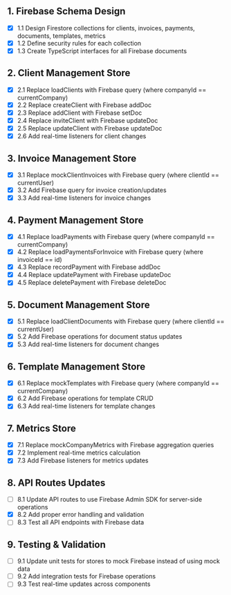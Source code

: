 ## 1. Firebase Schema Design

- [x] 1.1 Design Firestore collections for clients, invoices, payments, documents, templates, metrics
- [x] 1.2 Define security rules for each collection
- [x] 1.3 Create TypeScript interfaces for all Firebase documents

## 2. Client Management Store

- [x] 2.1 Replace loadClients with Firebase query (where companyId == currentCompany)
- [x] 2.2 Replace createClient with Firebase addDoc
- [x] 2.3 Replace addClient with Firebase setDoc
- [x] 2.4 Replace inviteClient with Firebase updateDoc
- [x] 2.5 Replace updateClient with Firebase updateDoc
- [x] 2.6 Add real-time listeners for client changes

## 3. Invoice Management Store

- [x] 3.1 Replace mockClientInvoices with Firebase query (where clientId == currentUser)
- [x] 3.2 Add Firebase query for invoice creation/updates
- [x] 3.3 Add real-time listeners for invoice changes

## 4. Payment Management Store

- [x] 4.1 Replace loadPayments with Firebase query (where companyId == currentCompany)
- [x] 4.2 Replace loadPaymentsForInvoice with Firebase query (where invoiceId == id)
- [x] 4.3 Replace recordPayment with Firebase addDoc
- [x] 4.4 Replace updatePayment with Firebase updateDoc
- [x] 4.5 Replace deletePayment with Firebase deleteDoc

## 5. Document Management Store

- [x] 5.1 Replace loadClientDocuments with Firebase query (where clientId == currentUser)
- [x] 5.2 Add Firebase operations for document status updates
- [x] 5.3 Add real-time listeners for document changes

## 6. Template Management Store

- [x] 6.1 Replace mockTemplates with Firebase query (where companyId == currentCompany)
- [x] 6.2 Add Firebase operations for template CRUD
- [x] 6.3 Add real-time listeners for template changes

## 7. Metrics Store

- [x] 7.1 Replace mockCompanyMetrics with Firebase aggregation queries
- [x] 7.2 Implement real-time metrics calculation
- [x] 7.3 Add Firebase listeners for metrics updates

## 8. API Routes Updates

- [ ] 8.1 Update API routes to use Firebase Admin SDK for server-side operations
- [x] 8.2 Add proper error handling and validation
- [ ] 8.3 Test all API endpoints with Firebase data

## 9. Testing & Validation

- [ ] 9.1 Update unit tests for stores to mock Firebase instead of using mock data
- [ ] 9.2 Add integration tests for Firebase operations
- [ ] 9.3 Test real-time updates across components
